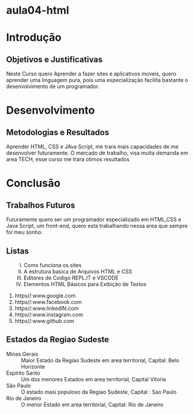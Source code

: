 # aula04-html
<!DOCTYPE html>
<html lang="pt-br">

<head>
    <meta charset="UTF-8">
    <meta http-equiv="X-UA-Compatible" content="IE=edge">
    <meta name="viewport" content="width=device-width, initial-scale=1.0">
    <title>Praticas Aula 04</title>
</head>

<body>
    <h1>Introdução</h1>
    <h2>Objetivos e Justificativas</h2>
    <p>
        Neste Curso quero Aprender a fazer sites e aplicativos moveis, quero aprender uma linguagem pura, pois uma
        especialização facilita bastante o desenvolvimento de um programador.</p>
    <h1>Desenvolvimento</h1>
    <h2>Metodologias e Resultados</h2>
    <p>Aprender HTML, CSS e JAva Script, me trara mais capacidades de me desenvolver futuramente. O mercado de trabalho,
        visa muita demanda em area TECH, esse curso me trara otimos resultados</p>
    <h1>Conclusão</h1>
    <h2>Trabalhos Futuros</h2>
    <p>Futuramente quero ser um programador especializado em HTML,CSS e Java Script, um front-end, quero esta
        trabalhando nessa area que sempre foi meu sonho.</p>
    <h2>Listas</h2>
    <ul>
        <ol type="I">
            <li>Como funciona os sites</li>
            <li>A estrutura basica de Arquivos HTML e CSS</li>
            <li>Editores de Codigo REPL.IT e VSCODE</li>
            <li>Elementos HTML Básicos para Exibição de Textos</li>
        </ol>
    </ul>
    <ol>
        <li>https//:www.google.com</li>
        <li>https//:www.facebook.com</li>
        <li>https//:www.linkedIN.com</li>
        <li>https//:www.instagram.com</li>
        <li>https//:www.github.com</li>
    </ol>
    <h2>Estados da Regiao Sudeste</h2>
    <dl>
        <dt>Minas Gerais</dt>
        <dd>Maior Estado da Regiao Sudeste em area territorial, Capital: Belo Horizonte</dd>
        <dt>Espírito Santo</dt>
        <dd>Um dos menores Estados em area territorial, Capital Vitoria</dd>
        <dt>São Paulo</dt>
        <dd>O estado masi populoso da Regiao Sudeste, Capital : Sao Paulo</dd>
        <dt>Rio de Janeiro</dt>
        <dd>O menor Estado em area territorial, Capital: Rio de Janeiro</dd>
    </dl>
</body>

</html>
